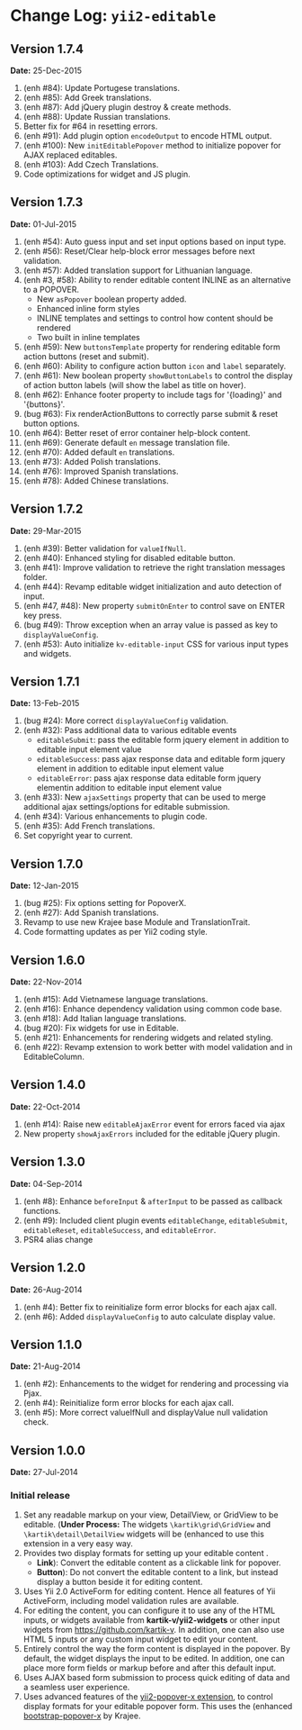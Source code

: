 Change Log: `yii2-editable`
===========================

## Version 1.7.4

**Date:** 25-Dec-2015

1. (enh #84): Update Portugese translations.
2. (enh #85): Add Greek translations.
3. (enh #87): Add jQuery plugin destroy & create methods.
4. (enh #88): Update Russian translations.
5. Better fix for #64 in resetting errors.
6. (enh #91): Add plugin option `encodeOutput` to encode HTML output.
7. (enh #100): New `initEditablePopover` method to initialize popover for AJAX replaced editables.
8. (enh #103): Add Czech Translations.
9. Code optimizations for widget and JS plugin.

## Version 1.7.3

**Date:** 01-Jul-2015

1. (enh #54): Auto guess input and set input options based on input type.
2. (enh #56): Reset/Clear help-block error messages before next validation.
3. (enh #57): Added translation support for Lithuanian language.
4. (enh #3, #58): Ability to render editable content INLINE as an alternative to a POPOVER. 
    - New `asPopover` boolean property added.
    - Enhanced inline form styles
    - INLINE templates and settings to control how content should be rendered
    - Two built in inline templates
5. (enh #59): New `buttonsTemplate` property for rendering editable form action buttons (reset and submit).
6. (enh #60): Ability to configure action button `icon` and `label` separately.
7. (enh #61): New boolean property `showButtonLabels` to control the display of action button labels (will show the label as title on hover).
8. (enh #62): Enhance footer property to include tags for '{loading}' and '{buttons}'.
9. (bug #63): Fix renderActionButtons to correctly parse submit & reset button options.
10. (enh #64): Better reset of error container help-block content.
11. (enh #69): Generate default `en` message translation file.
12. (enh #70): Added default `en` translations.
13. (enh #73): Added Polish translations.
14. (enh #76): Improved Spanish translations.
15. (enh #78): Added Chinese translations.

## Version 1.7.2

**Date:** 29-Mar-2015

1. (enh #39): Better validation for `valueIfNull`.
2. (enh #40): Enhanced styling for disabled editable button.
3. (enh #41): Improve validation to retrieve the right translation messages folder.
4. (enh #44): Revamp editable widget initialization and auto detection of input.
5. (enh #47, #48): New property `submitOnEnter` to control save on ENTER key press.
6. (bug #49): Throw exception when an array value is passed as key to `displayValueConfig`.
7. (enh #53): Auto initialize `kv-editable-input` CSS for various input types and widgets.

## Version 1.7.1

**Date:** 13-Feb-2015

1. (bug #24): More correct `displayValueConfig` validation.
2. (enh #32): Pass additional data to various editable events
    - `editableSubmit`: pass the editable form jquery element in addition to editable input element value
    - `editableSuccess`: pass ajax response data and editable form jquery element in addition to editable input element value
    - `editableError`: pass ajax response data editable form jquery elementin addition to editable input element value 
3. (enh #33): New `ajaxSettings` property that can be used to merge additional ajax settings/options for editable submission.
4. (enh #34): Various enhancements to plugin code.
5. (enh #35): Add French translations.
6. Set copyright year to current.

## Version 1.7.0

**Date:** 12-Jan-2015

1. (bug #25): Fix options setting for PopoverX.
2. (enh #27): Add Spanish translations.
3. Revamp to use new Krajee base Module and TranslationTrait.
4. Code formatting updates as per Yii2 coding style.

## Version 1.6.0

**Date:** 22-Nov-2014

1. (enh #15): Add Vietnamese language translations.
2. (enh #16): Enhance dependency validation using common code base.
3. (enh #18): Add Italian language translations.
4. (bug #20): Fix widgets for use in Editable.
5. (enh #21): Enhancements for rendering widgets and related styling.
6. (enh #22): Revamp extension to work better with model validation and in EditableColumn.

## Version 1.4.0

**Date:** 22-Oct-2014

1. (enh #14): Raise new `editableAjaxError` event for errors faced via ajax
2. New property `showAjaxErrors` included for the editable jQuery plugin.

## Version 1.3.0

**Date:** 04-Sep-2014

1. (enh #8): Enhance `beforeInput` & `afterInput` to be passed as callback functions.
2. (enh #9): Included client plugin events `editableChange`, `editableSubmit`, `editableReset`, `editableSuccess`, and `editableError`.
3. PSR4 alias change

## Version 1.2.0

**Date:** 26-Aug-2014

1. (enh #4): Better fix to reinitialize form error blocks for each ajax call.
2. (enh #6): Added `displayValueConfig` to auto calculate display value.


## Version 1.1.0

**Date:** 21-Aug-2014

1. (enh #2): Enhancements to the widget for rendering and processing via Pjax.
2. (enh #4): Reinitialize form error blocks for each ajax call.
3. (enh #5): More correct valueIfNull and displayValue null validation check.
   
## Version 1.0.0

**Date:** 27-Jul-2014

### Initial release

1. Set any readable markup on your view, DetailView, or GridView to be editable. (**Under Process:** The widgets `\kartik\grid\GridView` 
   and `\kartik\detail\DetailView` widgets will be (enhanced to use this extension in a very easy way.
2. Provides two display formats for setting up your editable content . 
   - **Link**): Convert the editable content as a clickable link for popover.
   - **Button**): Do not convert the editable content to a link, but instead display a button beside it for editing content.
3. Uses Yii 2.0 ActiveForm for editing content. Hence all features of Yii ActiveForm, including model validation rules are available.
4. For editing the content, you can configure it to use any of the HTML inputs, or widgets available from **kartik-v/yii2-widgets** or other input widgets from https://github.com/kartik-v. 
   In addition, one can also use HTML 5 inputs or any custom input widget to edit your content.
5. Entirely control the way the form content is displayed in the popover. By default, the widget displays the input to be edited. In addition, one can place
   more form fields or markup before and after this default input.
6. Uses AJAX based form submission to process quick editing of data and a seamless user experience.
7. Uses advanced features of the [yii2-popover-x extension](http://demos.krajee.com/popover-x), to control display formats for your editable popover form. This
   uses the (enhanced [bootstrap-popover-x](http://plugins.krajee.com/popover-x) by Krajee.